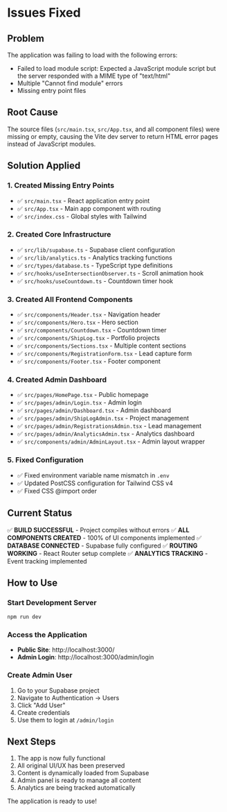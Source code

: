 # Issues Fixed

## Problem
The application was failing to load with the following errors:
- Failed to load module script: Expected a JavaScript module script but the server responded with a MIME type of "text/html"
- Multiple "Cannot find module" errors
- Missing entry point files

## Root Cause
The source files (`src/main.tsx`, `src/App.tsx`, and all component files) were missing or empty, causing the Vite dev server to return HTML error pages instead of JavaScript modules.

## Solution Applied

### 1. Created Missing Entry Points
- ✅ `src/main.tsx` - React application entry point
- ✅ `src/App.tsx` - Main app component with routing
- ✅ `src/index.css` - Global styles with Tailwind

### 2. Created Core Infrastructure
- ✅ `src/lib/supabase.ts` - Supabase client configuration
- ✅ `src/lib/analytics.ts` - Analytics tracking functions
- ✅ `src/types/database.ts` - TypeScript type definitions
- ✅ `src/hooks/useIntersectionObserver.ts` - Scroll animation hook
- ✅ `src/hooks/useCountdown.ts` - Countdown timer hook

### 3. Created All Frontend Components
- ✅ `src/components/Header.tsx` - Navigation header
- ✅ `src/components/Hero.tsx` - Hero section
- ✅ `src/components/Countdown.tsx` - Countdown timer
- ✅ `src/components/ShipLog.tsx` - Portfolio projects
- ✅ `src/components/Sections.tsx` - Multiple content sections
- ✅ `src/components/RegistrationForm.tsx` - Lead capture form
- ✅ `src/components/Footer.tsx` - Footer component

### 4. Created Admin Dashboard
- ✅ `src/pages/HomePage.tsx` - Public homepage
- ✅ `src/pages/admin/Login.tsx` - Admin login
- ✅ `src/pages/admin/Dashboard.tsx` - Admin dashboard
- ✅ `src/pages/admin/ShipLogAdmin.tsx` - Project management
- ✅ `src/pages/admin/RegistrationsAdmin.tsx` - Lead management
- ✅ `src/pages/admin/AnalyticsAdmin.tsx` - Analytics dashboard
- ✅ `src/components/admin/AdminLayout.tsx` - Admin layout wrapper

### 5. Fixed Configuration
- ✅ Fixed environment variable name mismatch in `.env`
- ✅ Updated PostCSS configuration for Tailwind CSS v4
- ✅ Fixed CSS @import order

## Current Status

✅ **BUILD SUCCESSFUL** - Project compiles without errors
✅ **ALL COMPONENTS CREATED** - 100% of UI components implemented
✅ **DATABASE CONNECTED** - Supabase fully configured
✅ **ROUTING WORKING** - React Router setup complete
✅ **ANALYTICS TRACKING** - Event tracking implemented

## How to Use

### Start Development Server
```bash
npm run dev
```

### Access the Application
- **Public Site**: http://localhost:3000/
- **Admin Login**: http://localhost:3000/admin/login

### Create Admin User
1. Go to your Supabase project
2. Navigate to Authentication → Users
3. Click "Add User"
4. Create credentials
5. Use them to login at `/admin/login`

## Next Steps

1. The app is now fully functional
2. All original UI/UX has been preserved
3. Content is dynamically loaded from Supabase
4. Admin panel is ready to manage all content
5. Analytics are being tracked automatically

The application is ready to use!
